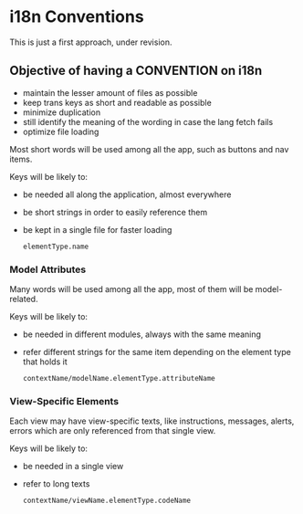 # i18n Conventions

This is just a first approach, under revision.

## Objective of having a CONVENTION on i18n

  * maintain the lesser amount of files as possible
  * keep trans keys as short and readable as possible
  * minimize duplication
  * still identify the meaning of the wording in case the lang fetch fails
  * optimize file loading

Most short words will be used among all the app, such as buttons and nav items.

Keys will be likely to:

  * be needed all along the application, almost everywhere
  * be short strings in order to easily reference them
  * be kept in a single file for faster loading

        elementType.name

### Model Attributes

Many words will be used among all the app, most of them will be model-related.

Keys will be likely to:

  * be needed in different modules, always with the same meaning
  * refer different strings for the same item depending on the element type that holds it

        contextName/modelName.elementType.attributeName

### View-Specific Elements

Each view may have view-specific texts, like instructions, messages, alerts, errors which are only referenced from that single view.

Keys will be likely to:

  * be needed in a single view
  * refer to long texts

        contextName/viewName.elementType.codeName
